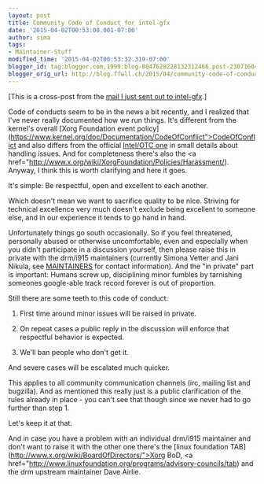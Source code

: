 ```yaml
---
layout: post
title: Community Code of Conduct for intel-gfx
date: '2015-04-02T00:53:00.001-07:00'
author: sima
tags:
- Maintainer-Stuff
modified_time: '2015-04-02T00:53:32.319-07:00'
blogger_id: tag:blogger.com,1999:blog-8047628228132312466.post-2307160452468978284
blogger_orig_url: http://blog.ffwll.ch/2015/04/community-code-of-conduct-for-intel-gfx.html
---
```


[This is a cross-post from the [mail I just sent out to intel-gfx](http://lists.freedesktop.org/archives/intel-gfx/2015-April/063766.html).] 



Code of conducts seem to be in the news a bit recently, and I realized that I've never really documented how we run things. It's different from the kernel's overall [Xorg Foundation event policy](https://www.kernel.org/doc/Documentation/CodeOfConflict">CodeOfConflict</a> and also differs from the official [Intel/OTC one](https://01.org/linuxgraphics/community) in small details about handling issues. And for completeness there's also the <a href="http://www.x.org/wiki/XorgFoundation/Policies/Harassment/). Anyway, I think this is worth clarifying and here it goes.

<!--more-->

It's simple: Be respectful, open and excellent to each another.



Which doesn't mean we want to sacrifice quality to be nice. Striving for technical excellence very much doesn't exclude being excellent to someone else, and in our experience it tends to go hand in hand.



Unfortunately things go south occasionally. So if you feel threatened,
personally abused or otherwise uncomfortable, even and especially when you
didn't participate in a discussion yourself, then please raise this in private
with the drm/i915 maintainers (currently Simona Vetter and Jani Nikula, see [MAINTAINERS](https://www.kernel.org/doc/linux/MAINTAINERS) for contact information). And the "in private" part is important: Humans screw up, disciplining minor fumbles by tarnishing someones google-able track record forever is out of proportion.



Still there are some teeth to this code of conduct:



1. First time around minor issues will be raised in private.



2. On repeat cases a public reply in the discussion will enforce that respectful behavior is expected.



3. We'll ban people who don't get it.



And severe cases will be escalated much quicker.



This applies to all community communication channels (irc, mailing list and bugzilla). And as mentioned this really just is a public clarification of the rules already in place - you can't see that though since we never had to go further than step 1.



Let's keep it at that.



And in case you have a problem with an individual drm/i915 maintainer and don't want to raise it with the other one there's the [linux foundation TAB](http://www.x.org/wiki/BoardOfDirectors/">Xorg BoD</a>, <a href="http://www.linuxfoundation.org/programs/advisory-councils/tab) and the drm upstream maintainer Dave Airlie.

